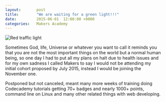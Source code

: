 ```yaml
---
layout:       post
title:        "We are waiting for a green light!!!"
date:         2015-06-01  12:00:00 +0000
categories:   Makers Academy
---
```


<img
  src="https://www.dropbox.com/s/4d8raocc5r4nf70/red%20light.jpg?dl=1"
  alt="Red traffic light">

  Sometimes God, life, Universe or whatever you want to call it reminds you that you are not the most important things on the world but a normal human being, so one day I had to put all my plans on halt due to health issues and for my own sadness I called Makers to say I would not be attending my initial cohort proposed by July 2015, instead I would be joining the November one.

  Postponed but not canceled, meant many more weeks of training doing Codecademy tutorials getting 70+ badges and nearly 1000+ points, command line on Linux and many other related things with web developing.
